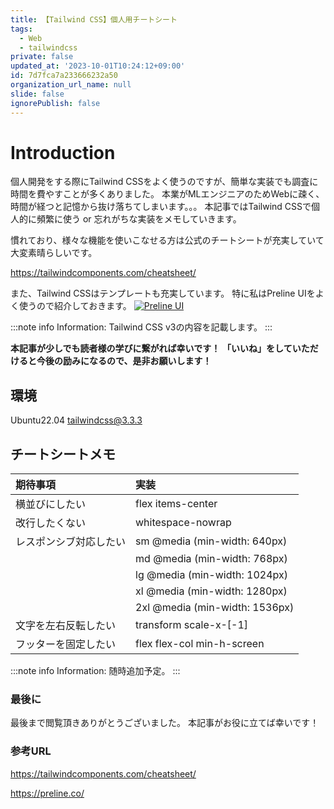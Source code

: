 ```yaml
---
title: 【Tailwind CSS】個人用チートシート
tags:
  - Web
  - tailwindcss
private: false
updated_at: '2023-10-01T10:24:12+09:00'
id: 7d7fca7a233666232a50
organization_url_name: null
slide: false
ignorePublish: false
---
```


# Introduction

個人開発をする際にTailwind CSSをよく使うのですが、簡単な実装でも調査に時間を費やすことが多くありました。
本業がMLエンジニアのためWebに疎く、時間が経つと記憶から抜け落ちてしまいます。。。
本記事ではTailwind CSSで個人的に頻繁に使う or 忘れがちな実装をメモしていきます。

慣れており、様々な機能を使いこなせる方は公式のチートシートが充実していて大変素晴らしいです。

https://tailwindcomponents.com/cheatsheet/

また、Tailwind CSSはテンプレートも充実しています。
特に私はPreline UIをよく使うので紹介しておきます。
[![Preline UI](https://qiita-image-store.s3.ap-northeast-1.amazonaws.com/0/106716/7b2a93f2-5bfe-90dc-963c-7df5f0c54a88.png)](https://preline.co/)

:::note info
Information:
Tailwind CSS v3の内容を記載します。
:::

**本記事が少しでも読者様の学びに繋がれば幸いです！**
**「いいね」をしていただけると今後の励みになるので、是非お願いします！**

## 環境

Ubuntu22.04
tailwindcss@3.3.3

## チートシートメモ

| 期待事項               | 実装                           |
| :--------------------- | :----------------------------- |
| 横並びにしたい         | flex items-center              |
| 改行したくない         | whitespace-nowrap              |
| レスポンシブ対応したい | sm @media (min-width: 640px)   |
|                        | md @media (min-width: 768px)   |
|                        | lg @media (min-width: 1024px)  |
|                        | xl @media (min-width: 1280px)  |
|                        | 2xl @media (min-width: 1536px) |
| 文字を左右反転したい   | transform scale-x-[-1]         |
| フッターを固定したい   | flex flex-col min-h-screen     |

:::note info
Information:
随時追加予定。
:::

### 最後に

最後まで閲覧頂きありがとうございました。
本記事がお役に立てば幸いです！

### 参考URL

https://tailwindcomponents.com/cheatsheet/

https://preline.co/
